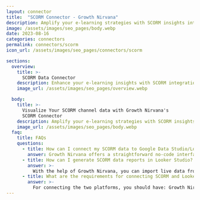 ```yaml
---
layout: connector
title:  "SCORM Connector - Growth Nirvana"
description: Amplify your e-learning strategies with SCORM insights integrated into Looker Studio.
image: /assets/images/seo_pages/body.webp
date: 2023-08-16
categories: connectors
permalink: connectors/scorm
icon_url: /assets/images/seo_pages/connectors/scorm

sections:
  overview:
    title: >-
      SCORM Data Connector
    description: Enhance your e-learning insights with SCORM integration. Seamlessly merge e-learning data from SCORM with Looker Studio's analytical capabilities, unlocking insights that shape training effectiveness, learner engagement, and operational excellence.
    image_url: /assets/images/seo_pages/overview.webp

  body:
    title: >-
      Visualize Your SCORM channel data with Growth Nirvana's
      SCORM Connector
    description: Amplify your e-learning strategies with SCORM insights integrated into Looker Studio.
    image_url: /assets/images/seo_pages/body.webp
  faq:
    title: FAQs
    questions:
      - title: How can I connect my SCORM data to Google Data Studio/Looker Studio?
        answer: Growth Nirvana offers a straightforward no-code interface to connect to SCORM data sources.
      - title: How can I generate SCORM data reports in Looker Studio?
        answer: >-
          With the help of Growth Nirvana, you can import live data from SCORM into Looker Studio. These data can be viewed in charts, tables, and dashboards to generate branded reports that can be shared instantly.
      - title: What are the requirements for connecting SCORM and Looker Studio?
        answer: >-
          For connecting the two platforms, you should have: Growth Nirvana Account and SCORM Ads Account
---
```

